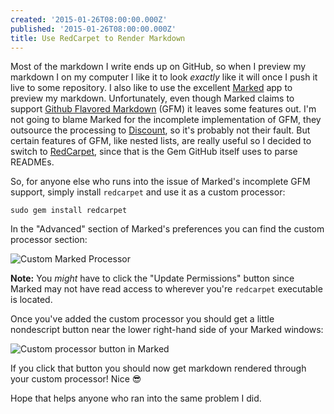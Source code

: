 ```yaml
---
created: '2015-01-26T08:00:00.000Z'
published: '2015-01-26T08:00:00.000Z'
title: Use RedCarpet to Render Markdown
---
```


Most of the markdown I write ends up on GitHub, so when I preview my markdown I on my computer I like it to look _exactly_ like it will once I push it live to some repository. I also like to use the excellent [Marked][marked] app to preview my markdown. Unfortunately, even though Marked claims to support [Github Flavored Markdown][gfm] (GFM) it leaves some features out. I'm not going to blame Marked for the incomplete implementation of GFM, they outsource the processing to [Discount][discount], so it's probably not their fault. But certain features of GFM, like nested lists, are really useful so I decided to switch to [RedCarpet][rc], since that is the Gem GitHub itself uses to parse READMEs.

So, for anyone else who runs into the issue of Marked's incomplete GFM support, simply install `redcarpet` and use it as a custom processor:

```
sudo gem install redcarpet
```

In the "Advanced" section of Marked's preferences you can find the custom processor section:

![Custom Marked Processor](https://dropsinn.s3.amazonaws.com/Screen_Shot_2015-01-26_at_2_26_54_PM.jpg)

**Note:** You _might_ have to click the "Update Permissions" button since Marked may not have read access to wherever you're `redcarpet` executable is located.

Once you've added the custom processor you should get a little nondescript button near the lower right-hand side of your Marked windows:

![Custom processor button in Marked](https://dropsinn.s3.amazonaws.com/Screen_Shot_2015-01-26_at_2_27_38_PM.jpg)

If you click that button you should now get markdown rendered through your custom processor! Nice 😎

Hope that helps anyone who ran into the same problem I did.

[marked]: http://marked2app.com/
[gfm]: https://help.github.com/articles/github-flavored-markdown/
[discount]: https://github.com/Orc/discount
[rc]: https://github.com/vmg/redcarpet